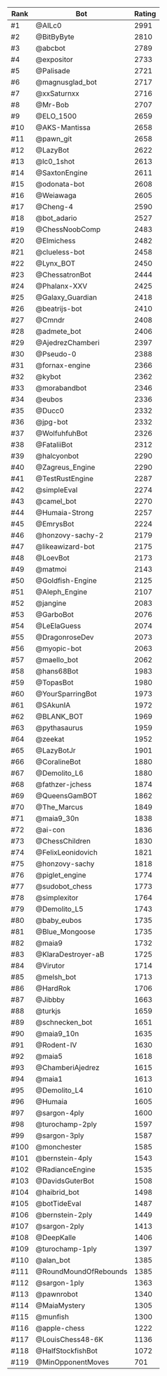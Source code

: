 Rank|Bot|Rating
---|---|---
#1|@AILc0|2991
#2|@BitByByte|2810
#3|@abcbot|2789
#4|@expositor|2733
#5|@Palisade|2721
#6|@magnusglad_bot|2717
#7|@xxSaturnxx|2716
#8|@Mr-Bob|2707
#9|@ELO_1500|2659
#10|@AKS-Mantissa|2658
#11|@pawn_git|2658
#12|@LazyBot|2622
#13|@lc0_1shot|2613
#14|@SaxtonEngine|2611
#15|@odonata-bot|2608
#16|@Weiawaga|2605
#17|@Cheng-4|2590
#18|@bot_adario|2527
#19|@ChessNoobComp|2483
#20|@Elmichess|2482
#21|@clueless-bot|2458
#22|@Lynx_BOT|2450
#23|@ChessatronBot|2444
#24|@Phalanx-XXV|2425
#25|@Galaxy_Guardian|2418
#26|@beatrijs-bot|2410
#27|@Cmndr|2408
#28|@admete_bot|2406
#29|@AjedrezChamberi|2397
#30|@Pseudo-0|2388
#31|@fornax-engine|2366
#32|@kybot|2362
#33|@morabandbot|2346
#34|@eubos|2336
#35|@Ducc0|2332
#36|@jpg-bot|2332
#37|@WolfuhfuhBot|2326
#38|@FataliiBot|2312
#39|@halcyonbot|2290
#40|@Zagreus_Engine|2290
#41|@TestRustEngine|2287
#42|@simpleEval|2274
#43|@camel_bot|2270
#44|@Humaia-Strong|2257
#45|@EmrysBot|2224
#46|@honzovy-sachy-2|2179
#47|@likeawizard-bot|2175
#48|@LoevBot|2173
#49|@matmoi|2143
#50|@Goldfish-Engine|2125
#51|@Aleph_Engine|2107
#52|@jangine|2083
#53|@GarboBot|2076
#54|@LeElaGuess|2074
#55|@DragonroseDev|2073
#56|@myopic-bot|2063
#57|@maello_bot|2062
#58|@hans68Bot|1983
#59|@TopasBot|1980
#60|@YourSparringBot|1973
#61|@SAkunIA|1972
#62|@BLANK_BOT|1969
#63|@pythasaurus|1959
#64|@zeekat|1952
#65|@LazyBotJr|1901
#66|@CoralineBot|1880
#67|@Demolito_L6|1880
#68|@fathzer-jchess|1874
#69|@QueensGamBOT|1862
#70|@The_Marcus|1849
#71|@maia9_30n|1838
#72|@ai-con|1836
#73|@ChessChildren|1830
#74|@FelixLeonidovich|1821
#75|@honzovy-sachy|1818
#76|@piglet_engine|1774
#77|@sudobot_chess|1773
#78|@simplexitor|1764
#79|@Demolito_L5|1743
#80|@baby_eubos|1735
#81|@Blue_Mongoose|1735
#82|@maia9|1732
#83|@KlaraDestroyer-aB|1725
#84|@Virutor|1714
#85|@melsh_bot|1713
#86|@HardRok|1706
#87|@Jibbby|1663
#88|@turkjs|1659
#89|@schnecken_bot|1651
#90|@maia9_10n|1635
#91|@Rodent-IV|1630
#92|@maia5|1618
#93|@ChamberiAjedrez|1615
#94|@maia1|1613
#95|@Demolito_L4|1610
#96|@Humaia|1605
#97|@sargon-4ply|1600
#98|@turochamp-2ply|1597
#99|@sargon-3ply|1587
#100|@monchester|1585
#101|@bernstein-4ply|1543
#102|@RadianceEngine|1535
#103|@DavidsGuterBot|1508
#104|@haibrid_bot|1498
#105|@botTideEval|1487
#106|@bernstein-2ply|1449
#107|@sargon-2ply|1413
#108|@DeepKalle|1406
#109|@turochamp-1ply|1397
#110|@alan_bot|1385
#111|@RoundMoundOfRebounds|1385
#112|@sargon-1ply|1363
#113|@pawnrobot|1340
#114|@MaiaMystery|1305
#115|@munfish|1300
#116|@apple-chess|1222
#117|@LouisChess48-6K|1136
#118|@HalfStockfishBot|1072
#119|@MinOpponentMoves|701
